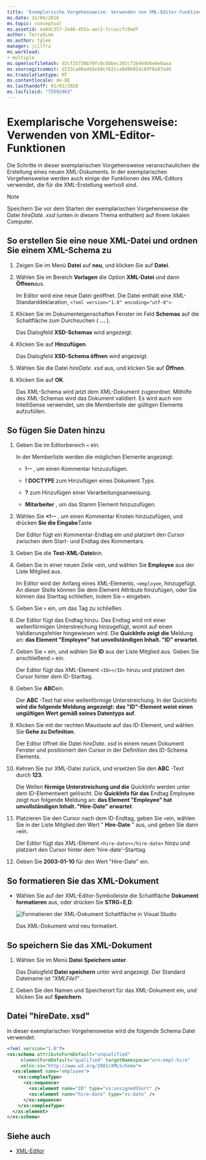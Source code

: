 ```yaml
---
title: 'Exemplarische Vorgehensweise: Verwenden von XML-Editor-Funktionen'
ms.date: 11/04/2016
ms.topic: conceptual
ms.assetid: ea8dc357-2e66-455a-aec2-7ccaccfc9adf
author: TerryGLee
ms.author: tglee
manager: jillfra
ms.workload:
- multiple
ms.openlocfilehash: d2cf35730b70fc8c8bbec392c73b444b6e8e0aaa
ms.sourcegitcommit: d233ca00ad45e50cf62cca0d0b95dc69f0a87ad6
ms.translationtype: MT
ms.contentlocale: de-DE
ms.lasthandoff: 01/01/2020
ms.locfileid: "75592463"
---
```

# <a name="walkthrough-use-xml-editor-features"></a>Exemplarische Vorgehensweise: Verwenden von XML-Editor-Funktionen

Die Schritte in dieser exemplarischen Vorgehensweise veranschaulichen die Erstellung eines neuen XML-Dokuments. In der exemplarischen Vorgehensweise werden auch einige der Funktionen des XML-Editors verwendet, die für die XML-Erstellung wertvoll sind.

> [!NOTE]
> Speichern Sie vor dem Starten der exemplarischen Vorgehensweise die Datei *hireDate. xsd* (unten in diesem Thema enthalten) auf Ihrem lokalen Computer.

## <a name="to-create-a-new-xml-file-and-associate-it-with-an-xml-schema"></a>So erstellen Sie eine neue XML-Datei und ordnen Sie einem XML-Schema zu

1. Zeigen Sie im Menü **Datei** auf **neu**, und klicken Sie auf **Datei**.

2. Wählen Sie im Bereich **Vorlagen** die Option **XML-Datei** und dann **Öffnen**aus.

     Im Editor wird eine neue Datei geöffnet. Die Datei enthält eine XML-Standarddeklaration, `<?xml version="1.0" encoding="utf-8">`.

3. Klicken Sie im Dokumenteigenschaften Fenster im Feld **Schemas** auf die Schaltfläche zum Durchsuchen ( **...** ).

     Das Dialogfeld **XSD-Schemas** wird angezeigt.

4. Klicken Sie auf **Hinzufügen**.

     Das Dialogfeld **XSD-Schema öffnen** wird angezeigt.

5. Wählen Sie die Datei *hireDate. xsd* aus, und klicken Sie auf **Öffnen**.

6. Klicken Sie auf **OK**.

     Das XML-Schema wird jetzt dem XML-Dokument zugeordnet. Mithilfe des XML-Schemas wird das Dokument validiert. Es wird auch von IntelliSense verwendet, um die Memberliste der gültigen Elemente aufzufüllen.

## <a name="to-add-data"></a>So fügen Sie Daten hinzu

1. Geben Sie im Editorbereich `<` ein.

     In der Memberliste werden die möglichen Elemente angezeigt:

    - **!--** , um einen Kommentar hinzuzufügen.

    - **! DOCTYPE** zum Hinzufügen eines Dokument Typs.

    - **?** zum Hinzufügen einer Verarbeitungsanweisung.

    - **Mitarbeiter** , um das Stamm Element hinzuzufügen.

2. Wählen Sie **&lt;!--** , um einen Kommentar Knoten hinzuzufügen, und drücken **Sie die Eingabe**Taste

     Der Editor fügt ein Kommentar-Endtag ein und platziert den Cursor zwischen dem Start- und Endtag des Kommentars.

3. Geben Sie die **Test-XML-Datei**ein.

4. Geben Sie in einer neuen Zeile `<`ein, und wählen Sie **Employee** aus der Liste Mitglied aus.

     Im Editor wird der Anfang eines XML-Elements, `<employee`, hinzugefügt. An dieser Stelle können Sie dem Element Attribute hinzufügen, oder Sie können das Starttag schließen, indem Sie `>` eingeben.

5. Geben Sie `>` ein, um das Tag zu schließen.

6. Der Editor fügt das Endtag hinzu. Das Endtag wird mit einer wellenförmigen Unterstreichung hinzugefügt, womit auf einen Validierungsfehler hingewiesen wird. Die **QuickInfo zeigt die** Meldung an: **das Element "Employee" hat unvollständigen Inhalt. "ID" erwartet**.

7. Geben Sie `<` ein, und wählen Sie **ID** aus der Liste Mitglied aus. Geben Sie anschließend `>` ein.

     Der Editor fügt das XML-Element `<ID></ID>` hinzu und platziert den Cursor hinter dem ID-Starttag.

8. Geben Sie **ABC**ein.

     Der **ABC** -Text hat eine wellenförmige Unterstreichung. In der QuickInfo **wird die folgende Meldung angezeigt:** **das "ID"-Element weist einen ungültigen Wert gemäß seines Datentyps auf**.

9. Klicken Sie mit der rechten Maustaste auf das ID-Element, und wählen Sie **Gehe zu Definition**.

     Der Editor öffnet die Datei *hireDate. xsd* in einem neuen Dokument Fenster und positioniert den Cursor in der Definition des ID-Schema Elements.

10. Kehren Sie zur XML-Datei zurück, und ersetzen Sie den **ABC** -Text durch **123**.

     Die Wellen **förmige Unterstreichung und die** QuickInfo werden unter dem ID-Elementwert gelöscht. Die **QuickInfo für das** Endtag Employee zeigt nun folgende Meldung an: **das Element "Employee" hat unvollständigen Inhalt. "Hire-Date" erwartet**.

11. Platzieren Sie den Cursor nach dem ID-Endtag, geben Sie `<`ein, wählen Sie in der Liste Mitglied den Wert " **Hire-Date** " aus, und geben Sie dann `>`ein.

     Der Editor fügt das XML-Element `<hire-date></hire-date>` hinzu und platziert den Cursor hinter dem 'hire-date'-Starttag.

12. Geben Sie **2003-01-10** für den Wert "Hire-Date" ein.

## <a name="to-format-the-xml-document"></a>So formatieren Sie das XML-Dokument

- Wählen Sie auf der XML-Editor-Symbolleiste die Schaltfläche **Dokument formatieren** aus, oder drücken Sie **STRG**+**E**,**D**.

   ![Formatieren der XML-Dokument Schaltfläche in Visual Studio](media/format-xml-document.png)

   Das XML-Dokument wird neu formatiert.

## <a name="to-save-the-xml-document"></a>So speichern Sie das XML-Dokument

1. Wählen Sie im Menü **Datei** **Speichern unter**.

     Das Dialogfeld **Datei speichern** unter wird angezeigt. Der Standard Dateiname ist *"XMLFile1"* .

2. Geben Sie den Namen und Speicherort für das XML-Dokument ein, und klicken Sie auf **Speichern**.

## <a name="hiredatexsd-file"></a>Datei "hireDate. xsd"

In dieser exemplarischen Vorgehensweise wird die folgende Schema Datei verwendet:

```xml
<?xml version="1.0"?>
<xs:schema attributeFormDefault="unqualified"
     elementFormDefault="qualified" targetNamespace="urn:empl-hire"
     xmlns:xs="http://www.w3.org/2001/XMLSchema">
  <xs:element name="employee">
    <xs:complexType>
      <xs:sequence>
        <xs:element name="ID" type="xs:unsignedShort" />
        <xs:element name="hire-date" type="xs:date" />
      </xs:sequence>
    </xs:complexType>
  </xs:element>
</xs:schema>
```

## <a name="see-also"></a>Siehe auch

- [XML-Editor](../xml-tools/xml-editor.md)
